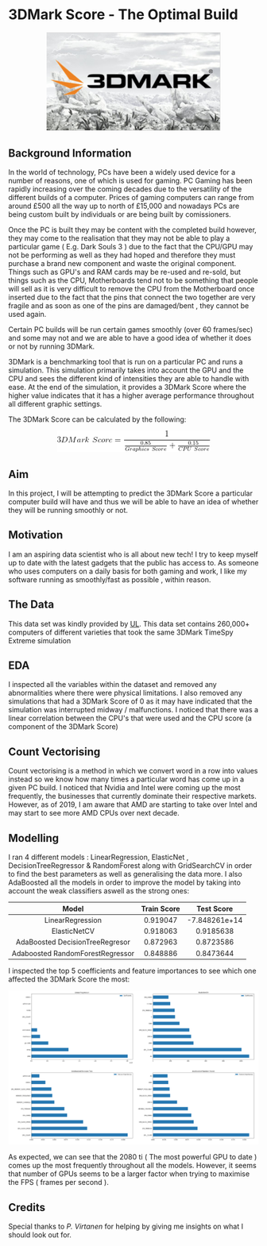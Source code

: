 # 3DMark Score - The Optimal Build

<p align="center">

<img src="https://github.com/Huski-Git/3DMark-Score/blob/master/Images/Logo.png" width="350">
</p>


## Background Information
In the world of technology, PCs have been a widely used device for a number of reasons, one of which is used for gaming. PC Gaming has been rapidly increasing over the coming decades due to the versatility of the different builds of a computer. Prices of gaming computers can range from around £500 all the way up to north of £15,000 and nowadays PCs are being custom built by individuals or are being built by comissioners.

Once the PC is built they may be content with the completed build however, they may come to the realisation that they may not be able to play a particular game ( E.g. Dark Souls 3 ) due to the fact that the CPU/GPU may not be performing as well as they had hoped and therefore they must purchase a brand new component and waste the original component. Things such as GPU's and RAM cards may be re-used and re-sold, but things such as the CPU, Motherboards tend not to be something that people will sell as it is very difficult to remove the CPU from the Motherboard once inserted due to the fact that the pins that connect the two together are very fragile and as soon as one of the pins are damaged/bent , they cannot be used again.

Certain PC builds will be run certain games smoothly (over 60 frames/sec) and some may not and we are able to have a good idea of whether it does or not by running 3DMark.

3DMark is a benchmarking tool that is run on a particular PC and runs a simulation. This simulation primarily takes into account the GPU and the CPU and sees the different kind of intensities they are able to handle with ease. At the end of the simulation, it provides a 3DMark Score where the higher value indicates that it has a higher average performance throughout all different graphic settings.

The 3DMark Score can be calculated by the following:

<p align="center">
<img src=https://github.com/Huski-Git/3DMark-Score/blob/master/Images/score_equation.png >
</p>

## Aim
In this project, I will be attempting to predict the 3DMark Score a particular computer build will have and thus we will be able to have an idea of whether they will be running smoothly or not. 

## Motivation 
I am an aspiring data scientist who is all about new tech! I try to keep myself up to date with the latest gadgets that the public has access to. As someone who uses computers on a daily basis for both gaming and work, I like my software running as smoothly/fast as possible , within reason.

## The Data
This data set was kindly provided by [UL](https://benchmarks.ul.com/?_ga=2.90438675.845709998.1584355578-1822667800.1580462866). This data set contains 260,000+ computers of different varieties that took the same 3DMark TimeSpy Extreme simulation

## EDA

I inspected all the variables within the dataset and removed any abnormalities where there were physical limitations. I also removed any simulations that had a 3DMark Score of 0 as it may have indicated that the simulation was interrupted midway / malfunctions. I noticed that there was a linear correlation between the CPU's that were used and the CPU score (a component of the 3DMark Score)

## Count Vectorising

Count vectorising is a method in which we convert word in a row into values instead so we know how many times a particular word has come up in a given PC build. I noticed that Nvidia and Intel were coming up the most frequently, the businesses that currently dominate their respective markets. However, as of 2019, I am aware that AMD are starting to take over Intel and may start to see more AMD CPUs over next decade.

## Modelling

I ran 4 different models : LinearRegression, ElasticNet , DecisionTreeRegressor & RandomForest along with GridSearchCV in order to find the best parameters as well as generalising the data more. I also AdaBoosted all the models in order to improve the model by taking into account the weak classifiers aswell as the strong ones:

|             Model              | Train Score |  Test Score  |
|:------------------------------:|:-----------:|:------------:|
|LinearRegression                |  0.919047   |-7.848261e+14 |
|ElasticNetCV                    |  0.918063   |  0.9185638   |
|AdaBoosted DecisionTreeRegresor |  0.872963   |  0.8723586   |
|Adaboosted RandomForestRegressor|  0.848886   |  0.8473644   |


I inspected the top 5 coefficients and feature importances to see which one affected the 3DMark Score the most:

<img src="https://github.com/Huski-Git/3DMark-Score/blob/master/Images/Coefficients_and_features.png">

As expected, we can see that the 2080 ti ( The most powerful GPU to date ) comes up the most frequently throughout all the models. However, it seems that number of GPUs seems to be a larger factor when trying to maximise the FPS ( frames per second ).

## Credits
Special thanks to *P. Virtanen* for helping by giving me insights on what I should look out for.
